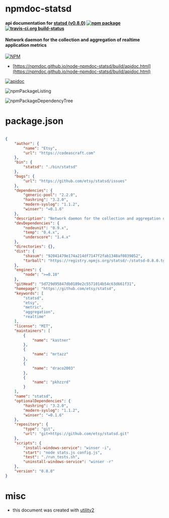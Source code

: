 # npmdoc-statsd

#### api documentation for  [statsd (v0.8.0)](https://github.com/etsy/statsd)  [![npm package](https://img.shields.io/npm/v/npmdoc-statsd.svg?style=flat-square)](https://www.npmjs.org/package/npmdoc-statsd) [![travis-ci.org build-status](https://api.travis-ci.org/npmdoc/node-npmdoc-statsd.svg)](https://travis-ci.org/npmdoc/node-npmdoc-statsd)

#### Network daemon for the collection and aggregation of realtime application metrics

[![NPM](https://nodei.co/npm/statsd.png?downloads=true&downloadRank=true&stars=true)](https://www.npmjs.com/package/statsd)

- [https://npmdoc.github.io/node-npmdoc-statsd/build/apidoc.html](https://npmdoc.github.io/node-npmdoc-statsd/build/apidoc.html)

[![apidoc](https://npmdoc.github.io/node-npmdoc-statsd/build/screenCapture.buildCi.browser.%252Ftmp%252Fbuild%252Fapidoc.html.png)](https://npmdoc.github.io/node-npmdoc-statsd/build/apidoc.html)

![npmPackageListing](https://npmdoc.github.io/node-npmdoc-statsd/build/screenCapture.npmPackageListing.svg)

![npmPackageDependencyTree](https://npmdoc.github.io/node-npmdoc-statsd/build/screenCapture.npmPackageDependencyTree.svg)



# package.json

```json

{
    "author": {
        "name": "Etsy",
        "url": "https://codeascraft.com"
    },
    "bin": {
        "statsd": "./bin/statsd"
    },
    "bugs": {
        "url": "https://github.com/etsy/statsd/issues"
    },
    "dependencies": {
        "generic-pool": "2.2.0",
        "hashring": "3.2.0",
        "modern-syslog": "1.1.2",
        "winser": "=0.1.6"
    },
    "description": "Network daemon for the collection and aggregation of realtime application metrics",
    "devDependencies": {
        "nodeunit": "0.9.x",
        "temp": "0.4.x",
        "underscore": "1.4.x"
    },
    "directories": {},
    "dist": {
        "shasum": "92041479e174a214df7147f2fab1348af0839052",
        "tarball": "https://registry.npmjs.org/statsd/-/statsd-0.8.0.tgz"
    },
    "engines": {
        "node": ">=0.10"
    },
    "gitHead": "5d729d95847db0189e2c5571014b54c63d661f31",
    "homepage": "https://github.com/etsy/statsd",
    "keywords": [
        "statsd",
        "etsy",
        "metric",
        "aggregation",
        "realtime"
    ],
    "license": "MIT",
    "maintainers": [
        {
            "name": "kastner"
        },
        {
            "name": "mrtazz"
        },
        {
            "name": "draco2003"
        },
        {
            "name": "pkhzzrd"
        }
    ],
    "name": "statsd",
    "optionalDependencies": {
        "hashring": "3.2.0",
        "modern-syslog": "1.1.2",
        "winser": "=0.1.6"
    },
    "repository": {
        "type": "git",
        "url": "git+https://github.com/etsy/statsd.git"
    },
    "scripts": {
        "install-windows-service": "winser -i",
        "start": "node stats.js config.js",
        "test": "./run_tests.sh",
        "uninstall-windows-service": "winser -r"
    },
    "version": "0.8.0"
}
```



# misc
- this document was created with [utility2](https://github.com/kaizhu256/node-utility2)
